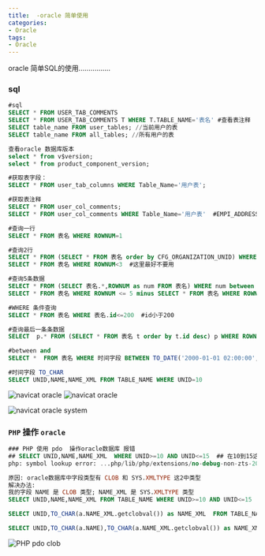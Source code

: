 ```yaml
---
title:  -oracle 简单使用
categories: 
- Oracle
tags:
- Oracle
---
```

oracle 简单SQL的使用................

### sql

```sql
#sql
SELECT * FROM USER_TAB_COMMENTS
SELECT * FROM USER_TAB_COMMENTS T WHERE T.TABLE_NAME='表名' #查看表注释
SELECT table_name FROM user_tables; //当前用户的表
SELECT table_name FROM all_tables; //所有用户的表

查看oracle 数据库版本
select * from v$version;
select * from product_component_version;

#获取表字段：
SELECT * FROM user_tab_columns WHERE Table_Name='用户表'; 

#获取表注释
SELECT * FROM user_col_comments;
SELECT * FROM user_col_comments WHERE Table_Name='用户表'  #EMPI_ADDRESS

#查询一行
SELECT * FROM 表名 WHERE ROWNUM=1  

#查询2行
SELECT * FROM (SELECT * FROM 表名 order by CFG_ORGANIZATION_UNID) WHERE ROWNUM < 3;
SELECT * FROM 表名 WHERE ROWNUM<3  #这里最好不要用

#查询5条数据
SELECT * FROM (SELECT 表名.*,ROWNUM as num FROM 表名) WHERE num between 0 and 5;
SELECT * FROM 表名 WHERE ROWNUM <= 5 minus SELECT * FROM 表名 WHERE ROWNUM < 0;

#WHERE 条件查询
SELECT * FROM 表名 WHERE 表名.id<=200  #id小于200

#查询最后一条条数据
SELECT  p.* FROM (SELECT * FROM 表名 t order by t.id desc) p WHERE ROWNUM = 1

#between and
SELECT *  FROM 表名 WHERE 时间字段 BETWEEN TO_DATE('2000-01-01 02:00:00', 'yyyy-MM-dd HH24:MI:SS') AND TO_DATE('2000-02-01 08:00:59', 'yyyy-MM-dd HH24:MI:SS')

#时间字段 TO_CHAR
SELECT UNID,NAME,NAME_XML FROM TABLE_NAME WHERE UNID=10
```



![navicat oracle](/img/oracle/Navicat_oracle_01.png "navicat oracle")
![navicat oracle](/img/oracle/Navicat_oracle_02.png "navicat oracle")

![navicat oracle system](/img/oracle/Navicat_oracle_system.png "navicat oracle system")

### `PHP` 操作 `oracle`

```sql
### PHP 使用 pdo  操作oracle数据库 报错
## SELECT UNID,NAME,NAME_XML  WHERE UNID>=10 AND UNID<=15  ## 在10到15这5条数据中不为空数据
php: symbol lookup error: ...php/lib/php/extensions/no-debug-non-zts-20170718/pdo_oci.so: undefined symbol: GC_ADDREF

原因: oracle数据库中字段类型有 CLOB 和 SYS.XMLTYPE 这2中类型
解决办法:
我的字段 NAME 是 CLOB 类型; NAME_XML 是 SYS.XMLTYPE 类型
SELECT UNID,NAME,NAME_XML FROM TABLE_NAME WHERE UNID>=10 AND UNID<=15

SELECT UNID,TO_CHAR(a.NAME_XML.getclobval()) as NAME_XML  FROM TABLE_NAME WHERE UNID>=10 AND UNID<=15

SELECT UNID,TO_CHAR(a.NAME),TO_CHAR(a.NAME_XML.getclobval()) as NAME_XML FROM TABLE_NAME WHERE UNID>=10 AND UNID<=15
```

![PHP pdo clob](/img/oracle/clob_sql.png "PHP pdo clob")



























